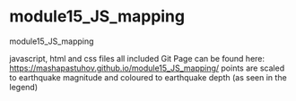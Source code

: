 # module15_JS_mapping
module15_JS_mapping


javascript, html and css files all included
Git Page can be found here: https://mashapastuhov.github.io/module15_JS_mapping/
points are scaled to earthquake magnitude and coloured to earthquake depth (as seen in the legend)
